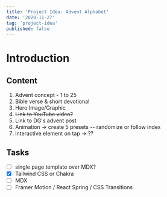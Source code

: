 ```yaml
---
title: 'Project Idea: Advent Alphabet'
date: '2020-11-27'
tag: 'project-idea'
published: false
---
```


# Introduction

## Content

1. Advent concept - 1 to 25
2. Bible verse & short devotional
3. Hero Image/Graphic
4. <strike>Link to YouTube video?</strike>
5. Link to DG's advent post
6. Animation -> create 5 presets -- randomize or follow index
7. interactive element on tap -> ??

## Tasks

-   [ ] single page template over MDX?
-   [x] Tailwind CSS or Chakra
-   [ ] MDX
-   [ ] Framer Motion / React Spring / CSS Transitions
